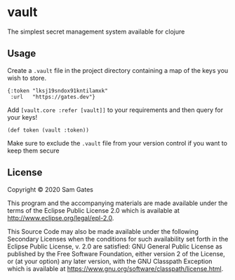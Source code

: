 # vault

The simplest secret management system available for clojure

## Usage

Create a `.vault` file in the project directory containing a map of the keys you wish to store.

```
{:token "lksj19sndox91kntilamxk"
 :url   "https://gates.dev"}
```

Add `[vault.core :refer [vault]]` to your requirements and then query for your keys!

```
(def token (vault :token))
```

Make sure to exclude the `.vault` file from your version control if you want to keep them secure

## License

Copyright © 2020 Sam Gates

This program and the accompanying materials are made available under the
terms of the Eclipse Public License 2.0 which is available at
http://www.eclipse.org/legal/epl-2.0.

This Source Code may also be made available under the following Secondary
Licenses when the conditions for such availability set forth in the Eclipse
Public License, v. 2.0 are satisfied: GNU General Public License as published by
the Free Software Foundation, either version 2 of the License, or (at your
option) any later version, with the GNU Classpath Exception which is available
at https://www.gnu.org/software/classpath/license.html.
